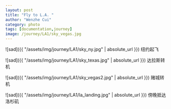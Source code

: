 ```yaml
---
layout: post
title: "Fly to L.A. "
author: "Wenzhe Cui"
category: photo
tags: [documentation,journey]
image: /journey/LA1/sky_vegas.jpg
---
```

![sad]({{ "/assets/img/journey/LA1/sky_ny.jpg" | absolute_url }})
纽约起飞  

![sad]({{ "/assets/img/journey/LA1/sky_texas.jpg" | absolute_url }})
达拉斯转机  

![sad]({{ "/assets/img/journey/LA1/sky_vegas2.jpg" | absolute_url }})
赌城转机  

![sad]({{ "/assets/img/journey/LA1/la_landing.jpg" | absolute_url }})
傍晚抵达洛杉矶




